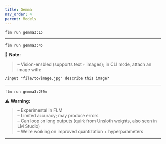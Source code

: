 ```yaml
---
title: Gemma
nav_order: 4
parent: Models
---
```


```
flm run gemma3:1b
```

---

```
flm run gemma3:4b
```

📝 **Note:**
> – Vision-enabled (supports text + images); in CLI mode, attach an image with:

```
/input "file/to/image.jpg" describe this image?
```

---

```
flm run gemma3:270m
```

⚠️ **Warning:** 
> – Experimental in FLM  
> – Limited accuracy; may produce errors  
> – Can loop on long outputs (quirk from Unsloth weights, also seen in LM Studio)  
> – We’re working on improved quantization + hyperparameters  

---